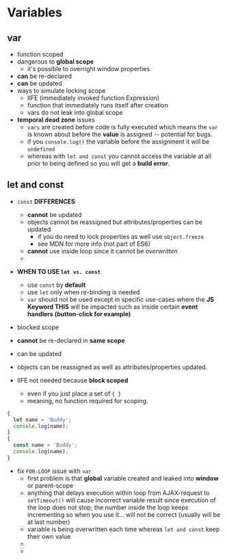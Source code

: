 # Variables

## var

- function scoped
- dangerous to **global scope**
  - it's possible to overright window properties
- **can** be re-declared
- **can** be updated
- ways to simulate locking scope
  - IIFE (immediately invoked function Expression)
  - function that immediately runs itself after creation
  - vars do not leak into global scope
- **temporal dead zone** issues
  - ` vars ` are created before code is fully executed which means the ` var ` is known about before the **value** is assigned -- potential for bugs.
  - if you ` console.log() ` the variable before the assignment it will be ` undefined `
  - whereas with ` let and const ` you cannot access the variable at all prior to being defined so you will get a **build error**.

## let and const

- ` const ` **DIFFERENCES**
  - **cannot** be updated
  - objects cannot be reassigned but attributes/properties can be updated
    - if you do need to lock properties as well use `object.freeze`
    - see MDN for more info (not part of ES6)
  - **cannot** use inside loop since it cannot be _overwritten_
  - 
- **WHEN TO USE ` let vs. const `**
  - use ` const ` by **default**
  - use ` let ` only when re-binding is needed
  - ` var ` should not be used except in specific use-cases where the **JS Keyword THIS** will be impacted such as inside certain **event handlers (button-click for example)**



- blocked scope
- **cannot** be re-declared in **same scope**
- can be updated
- objects can be reassigned as well as attributes/properties updated.
- IIFE not needed because **block scoped**
  - even if you just place a  set of ` { } `
  - meaning, no function required for scoping.

```javascript
{
  let name = 'Buddy';
  console.log(name);
}
{
  const name = 'Buddy';
  console.log(name);
}
```

- fix ` FOR-LOOP ` issue with ` var `
  - first problem is that **global** variable created and leaked into **window** or parent-scope
  - anything that delays execution within loop from AJAX-request to ` setTimeout() ` will cause incorrect variable result since execution of the loop does not stop; the number inside the loop keeps incrementing so when you use it... will not be correct (usually will be at last number)
  - variable is being overwritten each time whereas ` let and const ` keep their own value
  - 
  - 

